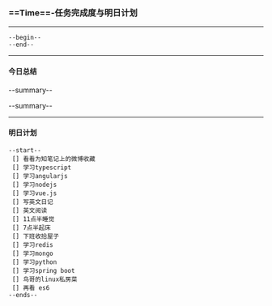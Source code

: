 ### ==Time==-任务完成度与明日计划

----------------------------------------------------------------------------------------------------------
    --begin--
    --end--
----------------------------------------------------------------------------------------------------------
#### 今日总结
--summary--


--summary--

----------------------------------------------------------------------------------------------------------
#### 明日计划
    --start--
     [] 看看为知笔记上的微博收藏
	 [] 学习typescript
     [] 学习angularjs
     [] 学习nodejs
     [] 学习vue.js
     [] 写英文日记
     [] 英文阅读
     [] 11点半睡觉
     [] 7点半起床
     [] 下班收拾屋子
     [] 学习redis
	 [] 学习mongo
     [] 学习python
     [] 学习spring boot
     [] 鸟哥的linux私房菜
	 [] 再看 es6
    --ends--
